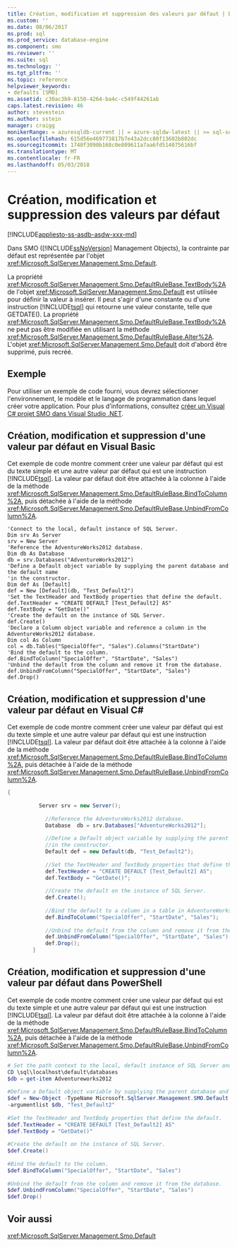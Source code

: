 ```yaml
---
title: Création, modification et suppression des valeurs par défaut | Documents Microsoft
ms.custom: ''
ms.date: 08/06/2017
ms.prod: sql
ms.prod_service: database-engine
ms.component: smo
ms.reviewer: ''
ms.suite: sql
ms.technology: ''
ms.tgt_pltfrm: ''
ms.topic: reference
helpviewer_keywords:
- defaults [SMO]
ms.assetid: c30ac3b9-8150-4264-ba4c-c549f44261ab
caps.latest.revision: 46
author: stevestein
ms.author: sstein
manager: craigg
monikerRange: = azuresqldb-current || = azure-sqldw-latest || >= sql-server-2016 || = sqlallproducts-allversions
ms.openlocfilehash: 615d56e469773817b7e43a2dcc80f13602b802dc
ms.sourcegitcommit: 1740f3090b168c0e809611a7aa6fd514075616bf
ms.translationtype: MT
ms.contentlocale: fr-FR
ms.lasthandoff: 05/03/2018
---
```

# <a name="creating-altering-and-removing-defaults"></a>Création, modification et suppression des valeurs par défaut
[!INCLUDE[appliesto-ss-asdb-asdw-xxx-md](../../../includes/appliesto-ss-asdb-asdw-xxx-md.md)]

  Dans SMO ([!INCLUDE[ssNoVersion](../../../includes/ssnoversion-md.md)] Management Objects), la contrainte par défaut est représentée par l'objet <xref:Microsoft.SqlServer.Management.Smo.Default>.  
  
 La propriété <xref:Microsoft.SqlServer.Management.Smo.DefaultRuleBase.TextBody%2A> de l'objet <xref:Microsoft.SqlServer.Management.Smo.Default> est utilisée pour définir la valeur à insérer. Il peut s'agir d'une constante ou d'une instruction [!INCLUDE[tsql](../../../includes/tsql-md.md)] qui retourne une valeur constante, telle que GETDATE(). La propriété <xref:Microsoft.SqlServer.Management.Smo.DefaultRuleBase.TextBody%2A> ne peut pas être modifiée en utilisant la méthode <xref:Microsoft.SqlServer.Management.Smo.DefaultRuleBase.Alter%2A>. L'objet <xref:Microsoft.SqlServer.Management.Smo.Default> doit d'abord être supprimé, puis recréé.  
  
## <a name="example"></a>Exemple  
 Pour utiliser un exemple de code fourni, vous devrez sélectionner l'environnement, le modèle et le langage de programmation dans lequel créer votre application. Pour plus d’informations, consultez [créer un Visual C&#35; projet SMO dans Visual Studio .NET](../../../relational-databases/server-management-objects-smo/how-to-create-a-visual-csharp-smo-project-in-visual-studio-net.md).  
  
## <a name="creating-altering-and-removing-a-default-in-visual-basic"></a>Création, modification et suppression d'une valeur par défaut en Visual Basic  
 Cet exemple de code montre comment créer une valeur par défaut qui est du texte simple et une autre valeur par défaut qui est une instruction [!INCLUDE[tsql](../../../includes/tsql-md.md)]. La valeur par défaut doit être attachée à la colonne à l'aide de la méthode <xref:Microsoft.SqlServer.Management.Smo.DefaultRuleBase.BindToColumn%2A>, puis détachée à l'aide de la méthode <xref:Microsoft.SqlServer.Management.Smo.DefaultRuleBase.UnbindFromColumn%2A>.  
  
```VBNET
'Connect to the local, default instance of SQL Server.
Dim srv As Server
srv = New Server
'Reference the AdventureWorks2012 database.
Dim db As Database
db = srv.Databases("AdventureWorks2012")
'Define a Default object variable by supplying the parent database and the default name 
'in the constructor.
Dim def As [Default]
def = New [Default](db, "Test_Default2")
'Set the TextHeader and TextBody properties that define the default.
def.TextHeader = "CREATE DEFAULT [Test_Default2] AS"
def.TextBody = "GetDate()"
'Create the default on the instance of SQL Server.
def.Create()
'Declare a Column object variable and reference a column in the AdventureWorks2012 database.
Dim col As Column
col = db.Tables("SpecialOffer", "Sales").Columns("StartDate")
'Bind the default to the column.
def.BindToColumn("SpecialOffer", "StartDate", "Sales")
'Unbind the default from the column and remove it from the database.
def.UnbindFromColumn("SpecialOffer", "StartDate", "Sales")
def.Drop()
```
  
## <a name="creating-altering-and-removing-a-default-in-visual-c"></a>Création, modification et suppression d'une valeur par défaut en Visual C#  
 Cet exemple de code montre comment créer une valeur par défaut qui est du texte simple et une autre valeur par défaut qui est une instruction [!INCLUDE[tsql](../../../includes/tsql-md.md)]. La valeur par défaut doit être attachée à la colonne à l'aide de la méthode <xref:Microsoft.SqlServer.Management.Smo.DefaultRuleBase.BindToColumn%2A>, puis détachée à l'aide de la méthode <xref:Microsoft.SqlServer.Management.Smo.DefaultRuleBase.UnbindFromColumn%2A>.  
  
```csharp  
{  
  
          Server srv = new Server();  
  
            //Reference the AdventureWorks2012 database.   
            Database  db = srv.Databases["AdventureWorks2012"];  
  
            //Define a Default object variable by supplying the parent database and the default name   
            //in the constructor.   
            Default def = new Default(db, "Test_Default2");  
  
            //Set the TextHeader and TextBody properties that define the default.   
            def.TextHeader = "CREATE DEFAULT [Test_Default2] AS";  
            def.TextBody = "GetDate()";  
  
            //Create the default on the instance of SQL Server.   
            def.Create();  
  
            //Bind the default to a column in a table in AdventureWorks2012  
            def.BindToColumn("SpecialOffer", "StartDate", "Sales");  
  
            //Unbind the default from the column and remove it from the database.   
            def.UnbindFromColumn("SpecialOffer", "StartDate", "Sales");  
            def.Drop();  
        }  
```  
  
## <a name="creating-altering-and-removing-a-default-in-powershell"></a>Création, modification et suppression d'une valeur par défaut dans PowerShell  
 Cet exemple de code montre comment créer une valeur par défaut qui est du texte simple et une autre valeur par défaut qui est une instruction [!INCLUDE[tsql](../../../includes/tsql-md.md)]. La valeur par défaut doit être attachée à la colonne à l'aide de la méthode <xref:Microsoft.SqlServer.Management.Smo.DefaultRuleBase.BindToColumn%2A>, puis détachée à l'aide de la méthode <xref:Microsoft.SqlServer.Management.Smo.DefaultRuleBase.UnbindFromColumn%2A>.  
  
```powershell   
# Set the path context to the local, default instance of SQL Server and get a reference to AdventureWorks2012  
CD \sql\localhost\default\databases  
$db = get-item Adventureworks2012  
  
#Define a Default object variable by supplying the parent database and the default name in the constructor.  
$def = New-Object -TypeName Microsoft.SqlServer.Management.SMO.Default `  
-argumentlist $db, "Test_Default2"  
  
#Set the TextHeader and TextBody properties that define the default.   
$def.TextHeader = "CREATE DEFAULT [Test_Default2] AS"  
$def.TextBody = "GetDate()"  
  
#Create the default on the instance of SQL Server.   
$def.Create()  
  
#Bind the default to the column.   
$def.BindToColumn("SpecialOffer", "StartDate", "Sales")  
  
#Unbind the default from the column and remove it from the database.   
$def.UnbindFromColumn("SpecialOffer", "StartDate", "Sales")  
$def.Drop()  
```  
  
## <a name="see-also"></a>Voir aussi  
 <xref:Microsoft.SqlServer.Management.Smo.Default>  
  
  
